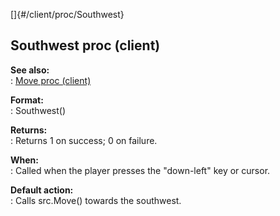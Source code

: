 []{#/client/proc/Southwest}    
## Southwest proc (client)    
**See also:**    
:   [Move proc (client)](ref/client/proc/Move)    
<!-- -->    
**Format:**    
:   Southwest()    
<!-- -->    
**Returns:**    
:   Returns 1 on success; 0 on failure.    
<!-- -->    
**When:**    
:   Called when the player presses the \"down-left\" key or cursor.    
<!-- -->    
**Default action:**    
:   Calls src.Move() towards the southwest.  